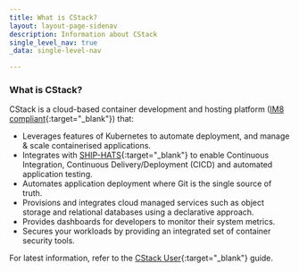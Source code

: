 ```yaml
---
title: What is CStack?
layout: layout-page-sidenav
description: Information about CStack
single_level_nav: true
_data: single-level-nav

---
```


### What is CStack?

CStack is a cloud-based container development and hosting platform ([IM8 compliant](/guidelines/standards-and-best-practices/im8){:target="_blank"}) that:

- Leverages features of Kubernetes to automate deployment, and manage & scale containerised applications.
- Integrates with [SHIP-HATS](/products/categories/devops/ship-hats){:target="_blank"} to enable Continuous Integration, Continuous Delivery/Deployment (CICD) and automated application testing.
- Automates application deployment where Git is the single source of truth.
- Provisions and integrates cloud managed services such as object storage and relational databases using a declarative approach.
- Provides dashboards for developers to monitor their system metrics.
- Secures your workloads by providing an integrated set of container security tools.

For latest information, refer to the [CStack User](https://docs.developer.tech.gov.sg/docs/container-stack-user-guide/#/){:target="_blank"} guide. 